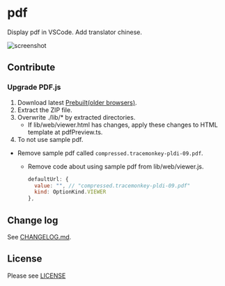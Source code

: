 # pdf

Display pdf in VSCode.
Add translator chinese.

![screenshot](https://user-images.githubusercontent.com/3643499/84454816-98fcd600-ac96-11ea-822c-3ae1e1599a13.gif)

## Contribute

### Upgrade PDF.js

1. Download latest [Prebuilt(older browsers)](https://mozilla.github.io/pdf.js/getting_started/#download).
1. Extract the ZIP file.
1. Overwrite ./lib/* by extracted directories.
   - If lib/web/viewer.html has changes, apply these changes to HTML template at pdfPreview.ts.
1. To not use sample pdf.

- Remove sample pdf called `compressed.tracemonkey-pldi-09.pdf`.
  - Remove code about using sample pdf from lib/web/viewer.js.

    ```js
    defaultUrl: {
      value: "", // "compressed.tracemonkey-pldi-09.pdf"
      kind: OptionKind.VIEWER
    },
    ```

## Change log

See [CHANGELOG.md](CHANGELOG.md).

## License

Please see [LICENSE](./LICENSE)
